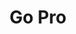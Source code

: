 ---
title: "Go Pro"
url: /ciudad-autonoma-de-buenos-aires/go-pro/
shop: reparación de automóviles
---
